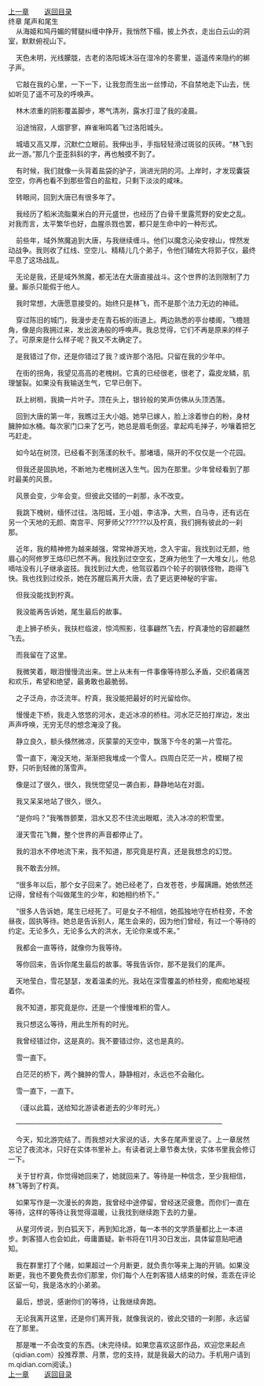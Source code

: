 
[上一章](https://github.com/xiaominghe2014/spider_book/blob/master/book/知北游/第432章.md)&nbsp;&nbsp;&nbsp;&nbsp;&nbsp;&nbsp;&nbsp;&nbsp;[返回目录](https://github.com/xiaominghe2014/spider_book/blob/master/book/知北游/README.md)
<br /> 终章 尾声和尾生<br />
        从海姬和鸠丹媚的臂腿纠缠中挣开，我悄然下榻，披上外衣，走出白云山的洞室，默默俯视山下。

    天色未明，光线朦胧，古老的洛阳城沐浴在湿冷的冬雾里，遥遥传来隐约的梆子声。

    它敲在我的心里，一下一下，让我忽而生出一丝悸动，不自禁地走下山去，恍如听见了遥不可及的呼唤声。

    林木浓重的阴影覆盖脚步，寒气清冽，露水打湿了我的凌晨。

    沿途悄寂，人烟寥寥，麻雀啾鸣着飞过洛阳城头。

    城墙又高又厚，沉默伫立眼前。我伸出手，手指轻轻滑过斑驳的灰砖。“林飞到此一游。”那几个歪歪斜斜的字，再也触摸不到了。

    有时候，我们就像一头背着盐袋的驴子，淌进光阴的河。上岸时，才发现囊袋空空，你再也看不到那些雪白的盐粒，只剩下淡淡的咸味。

    转眼间，回到大唐已有很多年了。

    我经历了稻米流脂粟米白的开元盛世，也经历了白骨千里露荒野的安史之乱。对我而言，太平繁华也好，血腥杀戮也罢，都只是生命中的一种形式。

    前些年，域外煞魔追到大唐，与我继续缠斗。他们以魔念沁染安禄山，悍然发动战争。我则收了红线、空空儿、精精儿几个弟子，令他们辅佐大将郭子仪，最终平息了这场战乱。

    无论是我，还是域外煞魔，都无法在大唐直接战斗。这个世界的法则限制了力量。厮杀只能假于他人。

    我时常想，大唐愿意接受的。始终只是林飞，而不是那个法力无边的神祗。

    穿过陈旧的城门，我漫步走在青石板的街道上。两边熟悉的亭台楼阁，飞檐翘角，像是向我拥过来，发出波涛般的呼唤声。我总觉得，它们不再是原来的样子了。可原来是什么样子呢？我又不太确定了。

    是我错过了你，还是你错过了我？或许那个洛阳。只留在我的少年中。

    在街的拐角，我望见高高的老槐树。它真的已经很老，很老了，霜皮龙鳞，肌理皱裂。如果没有我输送生气，它早已倒下。

    跃上树梢，我摘一片叶子。顶在头上，银铃般的笑声仿佛从头顶洒落。

    回到大唐的第一年，我瞧过王大小姐。她早已嫁人，脸上涂着惨白的粉，身材臃肿如水桶。每次家门口来了乞丐，她总是眉毛倒竖。拿起鸡毛掸子，吵嚷着把乞丐赶走。

    如今站在树顶，已经看不到荡漾的秋千。那堵墙，隔开的不仅仅是一个花园。

    但我还是固执地，不断地为老槐树送入生气。因为在那里。少年曾经看到了那时最美的风景。

    风景会变，少年会变。但彼此交错的一刹那，永不改变。

    我跳下槐树，缅怀过往。洛阳城，王小姐，李洁净，大熊，白马寺，还有远在另一个天地的无颜、南宫平、阿萝师父??????以及柠真，我们拥有彼此的一刹那。

    近年，我的精神修为越来越强，常常神游天地，念入宇宙。我找到过无颜，他眉心的阿修罗王烙印已然不再。我找到过空空玄，芝麻为他生了一大堆女儿，他总嘀咕没有儿子继承盗技。我找到过大虎，他驾驭着四个轮子的钢铁怪物，跑得飞快。我也找到过绞杀，她在苏醒后离开大唐，去了更远更神秘的宇宙。

    但我没能找到柠真。

    我没能再告诉她，尾生最后的故事。

    走上狮子桥头，我扶栏临波，惊鸿照影，往事翩然飞去，柠真凄怆的容颜翩然飞去。

    而我留在了这里。

    我微笑着，眼泪慢慢流出来。世上从未有一件事像等待那么矛盾，交织着痛苦和欢乐，希望和绝望，最勇敢也最脆弱。

    之子泛舟，亦泛流年。柠真，我没能把最好的时光留给你。

    慢慢走下桥，我走入悠悠的河水，走近冰凉的桥柱。河水茫茫拍打岸边，发出声声呼唤，无穷无尽的想念淹没了我。

    静立良久，额头倏然微凉，灰蒙蒙的天空中，飘落下今冬的第一片雪花。

    雪一直下，淹没天地，渐渐把我堆成一个雪人。四周白茫茫一片，模糊了视野，只听到轻微的落雪声。

    像是过了很久，很久，我恍惚望见一袭白影，静静地站在对面。

    我又呆呆地站了很久，很久。

    “是你吗？”我嘴唇颤栗，泪水又忍不住流出眼眶，流入冰凉的积雪里。

    漫天雪花飞舞，整个世界的声音都停止了。

    我的泪水不停地流下来，我不知道，那究竟是柠真，还是我想念的幻觉。

    我不敢去分辨。

    “很多年以后，那个女子回来了。她已经老了，白发苍苍，步履蹒跚。她依然还记得，曾经有个叫做尾生的少年，和她相约桥下。”

    “很多人告诉她，尾生已经死了。可是女子不相信，她孤独地守在桥柱旁，不舍昼夜，固执等待。她总是告诉别人，尾生会来的，因为他们曾经，有过一个等待的约定。无论多久，无论多么大的洪水，无论你来或不来。”

    我都会一直等待，就像你为我等待。

    等你回来，告诉你尾生最后的故事。等我告诉你，那不是我们的尾声。

    天地莹白，雪花瑟瑟，发着温柔的光。我站在深雪覆盖的桥柱旁，痴痴地凝视着你。

    我不知道，那究竟是你，还是一个慢慢堆积的雪人。

    我只想这么等待，用此生所有的时光。

    我曾经错过你，这是真的。我不要错过你，这也是真的。

    雪一直下。

    白茫茫的桥下，两个臃肿的雪人，静静相对，永远也不会融化。

    雪一直下，一直下。

    （谨以此篇，送给知北游读者逝去的少年时光。）

    ——————————————————————————————

    今天，知北游完结了。而我想对大家说的话，大多在尾声里说了。上一章居然忘记了夜流冰，只好在实体书里补上。有读者说上章节奏太快，实体书里我会修订一下。

    关于甘柠真，你觉得她回来了，她就回来了。等待是一种信念，至少我相信，林飞等到了柠真。

    如果写作是一次漫长的奔跑，我曾经中途停留，曾经迷茫疲惫。而你们一直在等待，这样的等待让我觉得温暖，让我找到继续跑下去的力量。

    从星河传说，到白狐天下，再到知北游，每一本书的文学质量都比上一本进步。刺客猎人也会如此，毋庸置疑。新书将在11月30日发出，具体留意贴吧通知。

    我在群里打了个赌，如果超过一个月断更，就负责尔等来上海的开销。如果没断更，我也不要免费去你们那里，你们每个人在刺客猎人结束的时候，乖乖在评论区留一句，我是洛水的小弟弟。

    最后，想说，感谢你们的等待，让我继续奔跑。

    无论我离开这里，还是你们离开我，就像我说的，彼此交错的一刹那，永远留在了那里。

    那是唯一不会改变的东西。(未完待续。如果您喜欢这部作品，欢迎您来起点（qidian.com）投推荐票、月票，您的支持，就是我最大的动力。手机用户请到m.qidian.com阅读。)
  <br />
[上一章](https://github.com/xiaominghe2014/spider_book/blob/master/book/知北游/第432章.md)&nbsp;&nbsp;&nbsp;&nbsp;&nbsp;&nbsp;&nbsp;&nbsp;[返回目录](https://github.com/xiaominghe2014/spider_book/blob/master/book/知北游/README.md)
